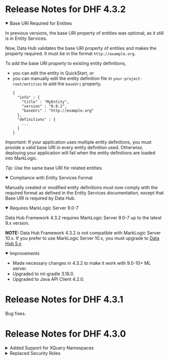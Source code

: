 # Release Notes for DHF 4.3.2

<details open><summary class="relnote-summary">Base URI Required for Entities</summary>
  <div markdown="1">

  In previous versions, the base URI property of entities was optional, as it still is in Entity Services.

  Now, Data Hub validates the base URI property of entities and makes the property required. It must be in the format `http://example.org`.

  To add the base URI property to existing entity definitions,

  - you can edit the entity in QuickStart, or
  - you can manually edit the entity definition file in `your-project-root/entities` to add the `baseUri` property.
    ```
    {
      "info" : {
        "title" : "MyEntity",
        "version" : "0.0.1",
        "baseUri" : "http://example.org"
      },
      "definitions" : {
        ...
      }
    }
    ```

  *Important:* If your application uses multiple entity definitions, you must provide a valid base URI in every entity definition used. Otherwise, deploying your application will fail when the entity definitions are loaded into MarkLogic.

  *Tip:* Use the same base URI for related entities.

  </div>
</details>

<details open><summary class="relnote-summary">Compliance with Entity Services Format</summary>
  <div markdown="1">

  Manually created or modified entity definitions must now comply with the required format as defined in the Entity Services documentation, except that Base URI is required by Data Hub.

  </div>
</details>

<details open><summary class="relnote-summary">Requires MarkLogic Server 9.0-7</summary>
  <div markdown="1">

  Data Hub Framework 4.3.2 requires MarkLogic Server 9.0-7 up to the latest 9.x version.

  **NOTE:** Data Hub Framework 4.3.2 is not compatible with MarkLogic Server 10.x. If you prefer to use MarkLogic Server 10.x, you must upgrade to [Data Hub 5.x](https://docs.marklogic.com/datahub/upgrade.html).

  </div>
</details>

<details open><summary class="relnote-summary">Improvements</summary>
  <div markdown="1">

  - Made necessary changes in 4.3.2 to make it work with 9.0-10+ ML server.
  - Upgraded to ml-gradle 3.16.0.
  - Upgraded to Java API Client 4.2.0.

  </div>
</details>



# Release Notes for DHF 4.3.1

Bug fixes.



# Release Notes for DHF 4.3.0

<details><summary class="relnote-summary">Added Support for XQuery Namespaces</summary>
  <div markdown="1">
  To align better with Entity Services, DHF now supports XQuery namespaces. For more information on namespaces, see [Understanding XML Namespaces in XQuery](https://docs.marklogic.com/guide/xquery/namespaces).
  </div>
</details>

<details><summary class="relnote-summary">Replaced Security Roles</summary>
  <div markdown="1">

  For easier integration with other MarkLogic services, DHF 4.3 uses new security roles.

  The old security roles `hub-admin-role` and `data-hub-role` are now replaced with the following new roles:

  - Data Hub Admin (`data-hub-admin`)
  - Flow Developer (`flow-developer`)
  - Flow Operator (`flow-operator`)

  For more information on these roles, see [Security Roles]({{site.baseurl}}/refs/security/).

  To update your data hub to use these new roles, see [Upgrading to DHF 4.3.x]({{site.baseurl}}/upgrade/upgrade-to-4_3_x/).

  </div>
</details>



<!--
<details open><summary class="relnote-summary"></summary>
  <div markdown="1">
  </div>
</details>
-->
